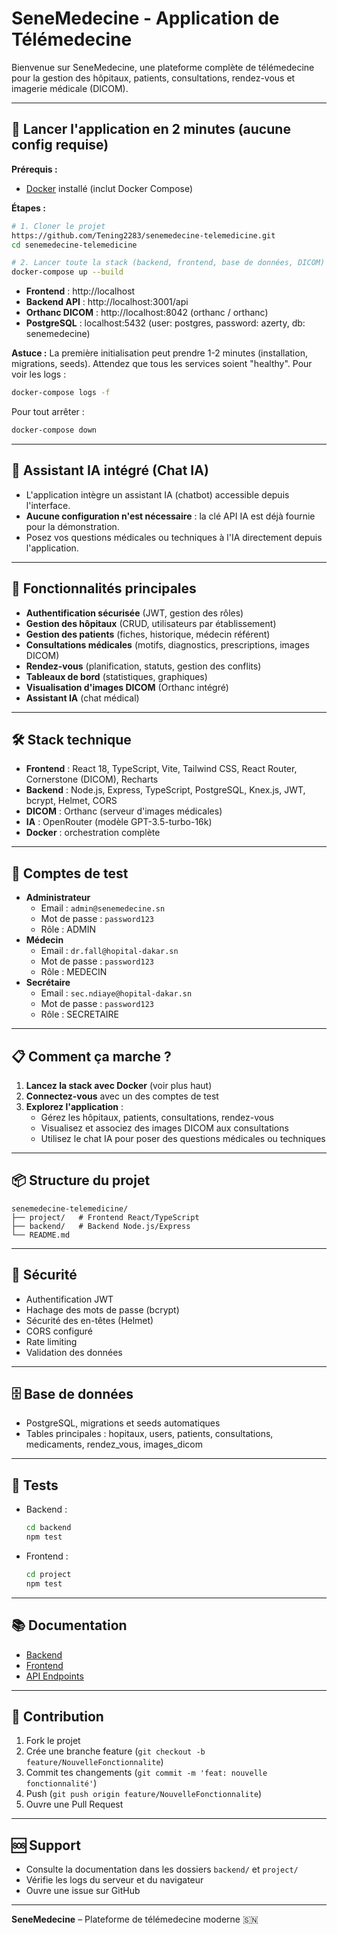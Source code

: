 # SeneMedecine - Application de Télémedecine

Bienvenue sur SeneMedecine, une plateforme complète de télémedecine pour la gestion des hôpitaux, patients, consultations, rendez-vous et imagerie médicale (DICOM).

---

## 🚀 Lancer l'application en 2 minutes (aucune config requise)

**Prérequis :**
- [Docker](https://www.docker.com/products/docker-desktop/) installé (inclut Docker Compose)

**Étapes :**

```bash
# 1. Cloner le projet
https://github.com/Tening2283/senemedecine-telemedicine.git
cd senemedecine-telemedicine

# 2. Lancer toute la stack (backend, frontend, base de données, DICOM)
docker-compose up --build
```

- **Frontend** : http://localhost
- **Backend API** : http://localhost:3001/api
- **Orthanc DICOM** : http://localhost:8042 (orthanc / orthanc)
- **PostgreSQL** : localhost:5432 (user: postgres, password: azerty, db: senemedecine)

**Astuce :** La première initialisation peut prendre 1-2 minutes (installation, migrations, seeds). Attendez que tous les services soient "healthy". Pour voir les logs :
```bash
docker-compose logs -f
```

Pour tout arrêter :
```bash
docker-compose down
```

---

## 🧠 Assistant IA intégré (Chat IA)

- L'application intègre un assistant IA (chatbot) accessible depuis l'interface.
- **Aucune configuration n'est nécessaire** : la clé API IA est déjà fournie pour la démonstration.
- Posez vos questions médicales ou techniques à l'IA directement depuis l'application.

---

## 🏥 Fonctionnalités principales

- **Authentification sécurisée** (JWT, gestion des rôles)
- **Gestion des hôpitaux** (CRUD, utilisateurs par établissement)
- **Gestion des patients** (fiches, historique, médecin référent)
- **Consultations médicales** (motifs, diagnostics, prescriptions, images DICOM)
- **Rendez-vous** (planification, statuts, gestion des conflits)
- **Tableaux de bord** (statistiques, graphiques)
- **Visualisation d'images DICOM** (Orthanc intégré)
- **Assistant IA** (chat médical)

---

## 🛠️ Stack technique

- **Frontend** : React 18, TypeScript, Vite, Tailwind CSS, React Router, Cornerstone (DICOM), Recharts
- **Backend** : Node.js, Express, TypeScript, PostgreSQL, Knex.js, JWT, bcrypt, Helmet, CORS
- **DICOM** : Orthanc (serveur d'images médicales)
- **IA** : OpenRouter (modèle GPT-3.5-turbo-16k)
- **Docker** : orchestration complète

---

## 👤 Comptes de test

- **Administrateur**
  - Email : `admin@senemedecine.sn`
  - Mot de passe : `password123`
  - Rôle : ADMIN
- **Médecin**
  - Email : `dr.fall@hopital-dakar.sn`
  - Mot de passe : `password123`
  - Rôle : MEDECIN
- **Secrétaire**
  - Email : `sec.ndiaye@hopital-dakar.sn`
  - Mot de passe : `password123`
  - Rôle : SECRETAIRE

---

## 📋 Comment ça marche ?

1. **Lancez la stack avec Docker** (voir plus haut)
2. **Connectez-vous** avec un des comptes de test
3. **Explorez l'application** :
   - Gérez les hôpitaux, patients, consultations, rendez-vous
   - Visualisez et associez des images DICOM aux consultations
   - Utilisez le chat IA pour poser des questions médicales ou techniques

---

## 📦 Structure du projet

```
senemedecine-telemedicine/
├── project/   # Frontend React/TypeScript
├── backend/   # Backend Node.js/Express
└── README.md
```

---

## 🔐 Sécurité

- Authentification JWT
- Hachage des mots de passe (bcrypt)
- Sécurité des en-têtes (Helmet)
- CORS configuré
- Rate limiting
- Validation des données

---

## 🗄️ Base de données

- PostgreSQL, migrations et seeds automatiques
- Tables principales : hopitaux, users, patients, consultations, medicaments, rendez_vous, images_dicom

---

## 🧪 Tests

- Backend :
  ```bash
  cd backend
  npm test
  ```
- Frontend :
  ```bash
  cd project
  npm test
  ```

---

## 📚 Documentation

- [Backend](./backend/README.md)
- [Frontend](./project/README.md)
- [API Endpoints](./backend/README.md#api-endpoints)

---

## 🤝 Contribution

1. Fork le projet
2. Crée une branche feature (`git checkout -b feature/NouvelleFonctionnalite`)
3. Commit tes changements (`git commit -m 'feat: nouvelle fonctionnalité'`)
4. Push (`git push origin feature/NouvelleFonctionnalite`)
5. Ouvre une Pull Request

---

## 🆘 Support

- Consulte la documentation dans les dossiers `backend/` et `project/`
- Vérifie les logs du serveur et du navigateur
- Ouvre une issue sur GitHub

---

**SeneMedecine** – Plateforme de télémedecine moderne 🇸🇳
